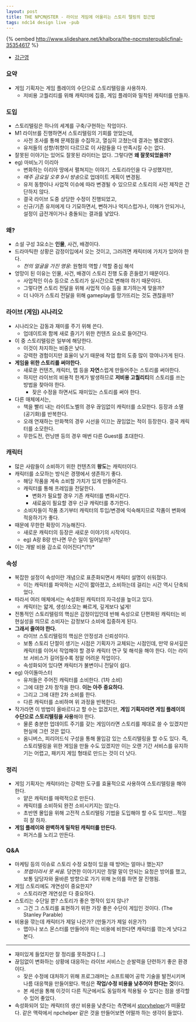 ```yaml
---
layout: post
title: THE NPCM@STER - 라이브 게임에 어울리는 스토리 텔링의 접근법
tags: ndc14 design live -pub
---
```


{% oembed http://www.slideshare.net/khalbora/the-npcmsterpublicfinal-35354617 %}

* [강근영](https://twitter.com/khalbora)

### 요약 ###

* 게임 기획자는 게임 플레이의 수단으로 스토리텔링을 사용하자.
	* 저비용 고퀄리티를 위해 캐릭터에 집중, 게임 플레이와 밀착된 캐릭터를 만들자.

### 도입 ###

* 스토리텔링은 하나의 세계를 구축/구현하는 작업이다.
* M1 라이브를 진행하면서 스토리텔링의 기회를 얻었는데,
	* 사전 조사를 통해 문제점을 수집하고, 열심히 고쳤는데 결과는 별로였다.
	* 유저들의 성향/취향이 다르므로 이 사람들을 다 만족시킬 수는 없다.
* 잘못된 이야기는 있어도 잘못된 라이터는 없다. 그렇다면 **왜 잘못되었을까?**
* eg) 마비노기 이리아
	* 변화하는 이리아 땅에서 펼쳐지는 이야기. 스토리라인을 다 구성했지만,
	* *매주 금요일 오후 9시 방송*으로 업데이트 계획이 변경됨.
	* 유저 동향이나 사업적 이슈에 따라 변경될 수 있으므로 스토리의 사전 제작은 간단하지 않다.
	* 결국 라이브 도중 상당한 수정이 진행되었고,
	* 신규/기존 유저에게 다 기묘하면서, 뻔하거나 억지스럽거나, 이해가 안되거나, 설정이 급전개이거나 충돌되는 결과를 낳았다.

### 왜? ###

* 소설 구성 3요소는 **인물**, 사건, 배경이다.
* 드라마틱한 상황은 감정이입에서 오는 것이고, 그러려면 캐릭터에 가치가 있어야 한다.
	* *천의 얼굴을 가진 영웅*: 원형의 역할 / 역할 중심 해석
* 엉망이 된 이유는 인물, 사건, 배경이 스토리 진행 도중 흔들렸기 때문이다.
	* 사업적인 이슈 등으로 스토리가 실시간으로 변해야 하기 때문이다.
	* 그렇다면 스토리 전달을 위해 사업적 이슈 등을 포기하는게 맞을까?
	* 더 나아가 스토리 전달을 위해 gameplay를 망가뜨리는 것도 괜찮을까?

### 라이브 (게임) 시나리오 ###

* 시나리오는 감동과 재미를 주기 위해 쓴다.
	* 업데이트와 함께 새로 즐기기 위한 컨텐츠 요소로 들어간다.
* 이 중 스토리텔링은 일부에 해당한다.
	* 이것이 차지하는 비중은 낮다.
	* 강력한 경험이지만 효율이 낮기 때문에 작업 합의 도중 많이 깎여나가게 된다.
* **게임을 위한 스토리를 써야한다.**
	* 새로운 컨텐츠, 캐릭터, 맵 등을 **자연**스럽게 만들어주는 스토리를 써야한다.
	* 하지만 라이브의 비용적 한계가 발생하므로 **저비용 고퀄리티**의 스토리를 쓰는 방법을 찾아야 한다.
		* 잦은 수정을 하면서도 재미있는 스토리를 써야 한다.
* 다른 매체에서는,
	* 책을 빨리 내는 라이트노벨의 경우 끊임없이 캐릭터를 소모한다. 등장과 소멸(공기화)를 반복한다.
	* 오래 연재하는 만화책의 경우 시선을 이끄는 끊임없는 적이 등장한다. 결국 캐릭터를 소모한다.
	* 무한도전, 런닝맨 등의 경우 매번 다른 Guest를 초대한다.

### 캐릭터 ###

* 많은 사람들이 소비하기 위한 컨텐츠의 **왕도**는 캐릭터이다.
* 캐릭터를 소모하는 방식은 경쟁에서 생존하기 좋다.
	* 해당 작품을 계속 소비할 가치가 있게 만들어준다.
	* 캐릭터를 통해 프레임을 전달한다.
		* 변화가 필요할 경우 기존 캐릭터를 변화시킨다.
		* 새로움이 필요할 경우 신규 캐릭터를 추가한다.
	* 소비자들이 작품 초기부터 캐릭터의 투입/변경에 익숙해지므로 작품이 변화에 적응하기가 좋다.
* 때문에 무한한 확장이 가능해진다.
	* 새로운 캐릭터의 등장은 새로운 이야기의 시작이다.
	* eg) A랑 B랑 만나면 무슨 일이 일어날까?
* 이는 개발 비용 감소로 이어진다*(?!)*

### 속성 ###

* 복잡한 설정이 속성이란 개념으로 표준화되면서 캐릭터 설명이 쉬워졌다.
	* 이는 캐릭터를 파악하는 시간이 짧아졌고, 소비하는데 걸리는 시간 역시 단축되었다.
* 따라서 여러 매체에서는 속성화된 캐릭터의 자극성을 높이고 있다.
	* 캐릭터는 얇게, 생성/소모는 빠르게, 깊게보다 넓게!
* 전통적인 스토리텔링의 핵심은 감정이입인데 반해 속성으로 단편화된 캐릭터는 비현실성을 띄므로 소비자는 감정보다 소비에 집중하게 된다.
* **그래서 줄여야 한다.**
	* 라이브 스토리텔링의 핵심은 안정성과 신뢰성이다.
	* 보통 스토리 단절이 생기는 시점은 기획자가 교체되는 시점인데, 만약 유서깊은 캐릭터를 이어서 작업해야 할 경우 캐릭터 연구 및 해석을 해야 한다. 이는 라이브 서비스가 길어질수록 정말 어려운 작업이다.
	* 속성화되어 있다면 캐릭터가 불변이니 전달이 쉽다.
* eg) 아이돌마스터
	* 유저들은 주어진 캐릭터를 소비한다. (1차 소비)
	* 그에 대한 2차 창작을 한다. **이는 아주 중요하다.**
	* 그리고 그에 대한 2차 소비를 한다.
	* 다른 캐릭터를 소비하며 위 과정을 반복한다.
* 작가라면 이 방법이 올바르다고 할 수는 없겠지만, **게임 기획자라면 게임 플레이의 수단으로 스토리텔링을 사용**해야 한다.
	* 물론 충분한 업데이트 주기를 갖는 게임이라면 스토리를 제대로 쓸 수 있겠지만 현실에 그런 것은 없다.
	* 옴니버스, 피리어드식 구성을 통해 몰입감 있는 스토리텔링을 할 수도 있다. 즉, 스토리텔링을 위한 게임을 만들 수도 있겠지만 이는 오랜 기간 서비스를 유지하기는 어렵고, 패키지 게임 형태로 만드는 것이 더 낫다.

### 정리 ###

* 게임 기획자는 캐릭터라는 강력한 도구를 효율적으로 사용하여 스토리텔링을 해야 한다.
	* 얕은 캐릭터를 매력적으로 만든다.
	* 캐릭터를 소비하되 완전 소비시키지는 않는다.
	* 초반엔 몰입을 위해 고전적 스토리텔링 기법을 도입해야 할 수도 있지만...적절히 잘 하자.
* **게임 플레이와 완벽하게 밀착된 캐릭터를 만든다.**
	* 퍼거스를 노리고 만든다.

### Q&amp;A ###

* 마케팅 등의 이슈로 스토리 수정 요청이 있을 때 방어는 얼마나 했는지?
	* *쪼렙이라서 못 싸움.* 당연한 이야기지만 정말 말이 안되는 요청은 방어를 했고, 보통 담당자와 올바른 방향으로 가기 위해 논의를 하면 잘 진행됨.
* 게임 스토리에도 개연성이 중요한지?
	* 스토리라면 개연성은 다 중요하다.
* 스토리는 수단일 뿐? 스토리가 좋은 명작이 있지 않나?
	* 그건 그 스토리를 표현하기 위한 가장 좋은 수단이 게임인 것이다. (The Stanley Parable)
* 비용을 깎는데 캐릭터가 제일 나은가? (만들기가 제일 쉬운가?)
	* 맵이나 보스 몬스터를 만들어야 하는 비용에 비한다면 캐릭터를 깎는게 낫다고 본다.

----------

* 재미있게 들었지만 잘 정리를 못하겠다 [...]
* 끊임없이 변화하는 상황에 대응하는 라이브 서비스는 순발력을 단련하기 좋은 환경이다.
	* 잦은 수정에 대처하기 위해 프로그래머는 소프트웨어 공학 기술을 발전시키며 나름 대응책을 만들어왔다. 핵심은 **작업/수정 비용을 낮추어야 한다는 것**이다.
	* 본 세션을 통해 이것이 다른 직군에서도 동일하게 적용될 수 있다는 점을 생각할 수 있어 좋았다.
* 속성화되어 있는 캐릭터의 생산 비용을 낮춘다는 측면에서 [storyhelper](https://www.storyhelper.co.kr/)가 떠올랐다. 같은 맥락에서 npchelper 같은 것을 만들어보면 어떨까 하는 생각이 들었다.